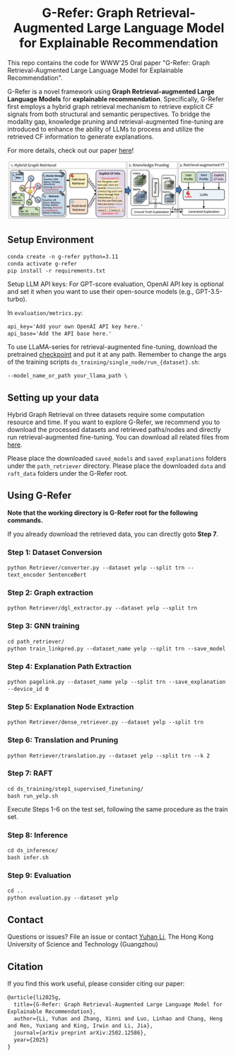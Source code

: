 <h1 align="center"> G-Refer: Graph Retrieval-Augmented Large Language Model for Explainable Recommendation </h1>

This repo contains the code for WWW'25 Oral paper "G-Refer: Graph Retrieval-Augmented Large Language Model for Explainable Recommendation".

G-Refer is a novel framework using **Graph Retrieval-augmented Large Language Models** for **explainable recommendation**. Specifically, G-Refer first employs a hybrid graph retrieval mechanism to retrieve explicit CF signals from both structural and semantic perspectives. To bridge the modality gap, knowledge pruning and retrieval-augmented fine-tuning are introduced to enhance the ability of LLMs to process and utilize the retrieved CF information to generate explanations. 

For more details, check out our paper <a href="https://arxiv.org/abs/2502.12586">here</a>!

![HippoRAG](images/framework.png)

## Setup Environment

```shell
conda create -n g-refer python=3.11
conda activate g-refer
pip install -r requirements.txt
```

Setup LLM API keys: For GPT-score evaluation, OpenAI API key is optional and set it when you want to use their open-source models (e.g., GPT-3.5-turbo).

In `evaluation/metrics.py`:
```shell
api_key='Add your own OpenAI API key here.'
api_base='Add the API base here.'
```

To use LLaMA-series for retrieval-augmented fine-tuning, download the pretrained [checkpoint](https://huggingface.co/meta-llama/Meta-Llama-3-8B) and put it at any path. Remember to change the args of the training scripts `ds_training/single_node/run_{dataset}.sh`:

```shell
--model_name_or_path your_llama_path \
```

## Setting up your data

Hybrid Graph Retrieval on three datasets require some computation resource and time. If you want to explore G-Refer, we recommend you to download the processed datasets and retrieved paths/nodes and directly run retrieval-augmented fine-tuning. You can download all related files from [here](https://drive.google.com/drive/folders/14_fGrwj5En4Atny1OsP2WopN5GzOiOP1?usp=sharing).

Please place the downloaded `saved_models` and `saved_explanations` folders under the `path_retriever` directory. Please place the downloaded `data` and `raft_data` folders under the G-Refer root.

## Using G-Refer

**Note that the working directory is G-Refer root for the following commands.**

If you already download the retrieved data, you can directly goto **Step 7**.

### Step 1: Dataset Conversion

```
python Retriever/converter.py --dataset yelp --split trn --text_encoder SentenceBert
```

### Step 2: Graph extraction

```
python Retriever/dgl_extractor.py --dataset yelp --split trn 
```

### Step 3: GNN training

```
cd path_retriever/
python train_linkpred.py --dataset_name yelp --split trn --save_model
```

### Step 4: Explanation Path Extraction

```
python pagelink.py --dataset_name yelp --split trn --save_explanation --device_id 0
```

### Step 5: Explanation Node Extraction

```
python Retriever/dense_retriever.py --dataset yelp --split trn
```

### Step 6: Translation and Pruning

```
python Retriever/translation.py --dataset yelp --split trn --k 2
```

### Step 7: RAFT

```
cd ds_training/step1_supervised_finetuning/
bash run_yelp.sh
```

Execute Steps 1-6 on the test set, following the same procedure as the train set.

### Step 8: Inference

```
cd ds_inference/
bash infer.sh
```

### Step 9: Evaluation

```
cd ..
python evaluation.py --dataset yelp
```


## Contact

Questions or issues? File an issue or contact 
[Yuhan Li](yuhanli98@gmail.com),
The Hong Kong University of Science and Technology (Guangzhou)

## Citation

If you find this work useful, please consider citing our paper:

```
@article{li2025g,
  title={G-Refer: Graph Retrieval-Augmented Large Language Model for Explainable Recommendation},
  author={Li, Yuhan and Zhang, Xinni and Luo, Linhao and Chang, Heng and Ren, Yuxiang and King, Irwin and Li, Jia},
  journal={arXiv preprint arXiv:2502.12586},
  year={2025}
}
```
